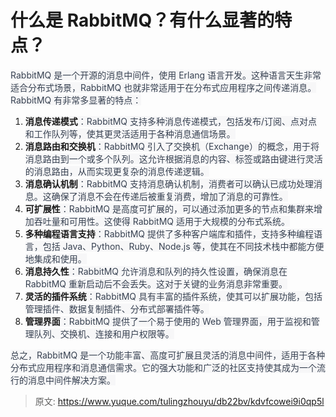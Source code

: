 # 什么是 RabbitMQ？有什么显著的特点？

<font style="color:rgb(55, 65, 81);background-color:rgb(247, 247, 248);">RabbitMQ 是一个开源的消息中间件，使用 Erlang 语言开发。这种语言天生非常适合分布式场景，RabbitMQ 也就非常适用于在分布式应用程序之间传递消息。RabbitMQ 有非常多显著的特点：</font>

1. **<font style="background-color:rgb(247, 247, 248);">消息传递模式</font>**<font style="color:rgb(55, 65, 81);background-color:rgb(247, 247, 248);">：RabbitMQ 支持多种消息传递模式，包括发布/订阅、点对点和工作队列等，使其更灵活适用于各种消息通信场景。</font>
2. **<font style="background-color:rgb(247, 247, 248);">消息路由和交换机</font>**<font style="color:rgb(55, 65, 81);background-color:rgb(247, 247, 248);">：RabbitMQ 引入了交换机（Exchange）的概念，用于将消息路由到一个或多个队列。这允许根据消息的内容、标签或路由键进行灵活的消息路由，从而实现更复杂的消息传递逻辑。</font>
3. **<font style="background-color:rgb(247, 247, 248);">消息确认机制</font>**<font style="color:rgb(55, 65, 81);background-color:rgb(247, 247, 248);">：RabbitMQ 支持消息确认机制，消费者可以确认已成功处理消息。这确保了消息不会在传递后被重复消费，增加了消息的可靠性。</font>
4. **<font style="background-color:rgb(247, 247, 248);">可扩展性</font>**<font style="color:rgb(55, 65, 81);background-color:rgb(247, 247, 248);">：RabbitMQ 是高度可扩展的，可以通过添加更多的节点和集群来增加吞吐量和可用性。这使得 RabbitMQ 适用于大规模的分布式系统。</font>
5. **<font style="background-color:rgb(247, 247, 248);">多种编程语言支持</font>**<font style="color:rgb(55, 65, 81);background-color:rgb(247, 247, 248);">：RabbitMQ 提供了多种客户端库和插件，支持多种编程语言，包括 Java、Python、Ruby、Node.js 等，使其在不同技术栈中都能方便地集成和使用。</font>
6. **<font style="background-color:rgb(247, 247, 248);">消息持久性</font>**<font style="color:rgb(55, 65, 81);background-color:rgb(247, 247, 248);">：RabbitMQ 允许消息和队列的持久性设置，确保消息在 RabbitMQ 重新启动后不会丢失。这对于关键的业务消息非常重要。</font>
7. **<font style="background-color:rgb(247, 247, 248);">灵活的插件系统</font>**<font style="color:rgb(55, 65, 81);background-color:rgb(247, 247, 248);">：RabbitMQ 具有丰富的插件系统，使其可以扩展功能，包括管理插件、数据复制插件、分布式部署插件等。</font>
8. **<font style="background-color:rgb(247, 247, 248);">管理界面</font>**<font style="color:rgb(55, 65, 81);background-color:rgb(247, 247, 248);">：RabbitMQ 提供了一个易于使用的 Web 管理界面，用于监视和管理队列、交换机、连接和用户权限等。</font>

<font style="color:rgb(55, 65, 81);background-color:rgb(247, 247, 248);">总之，RabbitMQ 是一个功能丰富、高度可扩展且灵活的消息中间件，适用于各种分布式应用程序和消息通信需求。它的强大功能和广泛的社区支持使其成为一个流行的消息中间件解决方案。</font>



> 原文: <https://www.yuque.com/tulingzhouyu/db22bv/kdvfcowei9i0qp5l>